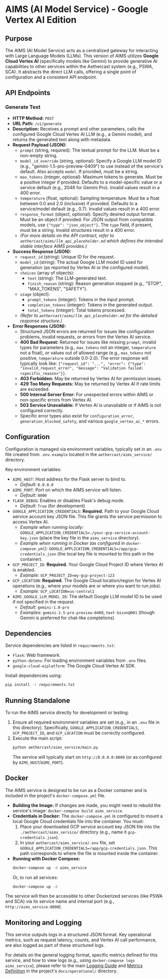# AIMS (AI Model Service) - Google Vertex AI Edition

## Purpose

The AIMS (AI Model Service) acts as a centralized gateway for interacting with Large Language Models (LLMs). This version of AIMS utilizes **Google Cloud Vertex AI** (specifically models like Gemini) to provide generative AI capabilities to other services within the Aethercast system (e.g., PSWA, SCA). It abstracts the direct LLM calls, offering a single point of configuration and a consistent API endpoint.

## API Endpoints

### Generate Text

-   **HTTP Method:** `POST`
-   **URL Path:** `/v1/generate`
-   **Description:** Receives a prompt and other parameters, calls the configured Google Cloud Vertex AI LLM (e.g., a Gemini model), and returns the generated text along with metadata.
-   **Request Payload (JSON):**
    *   `prompt` (string, required): The textual prompt for the LLM. Must be a non-empty string.
    *   `model_id_override` (string, optional): Specify a Google LLM model ID (e.g., "gemini-1.5-pro-preview-0409") to use instead of the service's default. Also accepts `model`. If provided, must be a string.
    *   `max_tokens` (integer, optional): Maximum tokens to generate. Must be a positive integer if provided. Defaults to a model-specific value or a service default (e.g., 2048 for Gemini Pro). Invalid values result in a 400 error.
    *   `temperature` (float, optional): Sampling temperature. Must be a float between 0.0 and 2.0 (inclusive) if provided. Defaults to a service/model default (e.g., 0.7). Invalid values result in a 400 error.
    *   `response_format` (object, optional): Specify desired output format. Must be an object if provided. For JSON output from compatible models, use `{"type": "json_object"}`. The `type` field, if present, must be a string. Invalid structures result in a 400 error.
    *   *(For more details on the API contract, refer to `aethercast/aims/llm_api_placeholder.md` which defines the intended stable interface AIMS provides.)*
-   **Success Response (JSON):**
    *   `request_id` (string): Unique ID for the request.
    *   `model_id` (string): The actual Google LLM model ID used for generation (as reported by Vertex AI or the configured model).
    *   `choices` (array of objects):
        *   `text` (string): The LLM-generated text.
        *   `finish_reason` (string): Reason generation stopped (e.g., "STOP", "MAX_TOKENS", "SAFETY").
    *   `usage` (object):
        *   `prompt_tokens` (integer): Tokens in the input prompt.
        *   `completion_tokens` (integer): Tokens in the generated output.
        *   `total_tokens` (integer): Total tokens processed.
    *   *(Refer to `aethercast/aims/llm_api_placeholder.md` for the detailed response structure.)*
-   **Error Responses (JSON):**
    *   Structured JSON errors are returned for issues like configuration problems, invalid requests, or errors from the Vertex AI service.
    *   **400 Bad Request:** Returned for issues like missing `prompt`, invalid types for parameters (e.g., `max_tokens` not an integer, `temperature` not a float), or values out of allowed range (e.g., `max_tokens` not positive, `temperature` outside 0.0-2.0). The error response will typically look like: `{"request_id": "...", "error": {"type": "invalid_request_error", "message": "Validation failed: <specific_reason>"}}`.
    *   **403 Forbidden:** May be returned by Vertex AI for permission issues.
    *   **429 Too Many Requests:** May be returned by Vertex AI if rate limits are exceeded.
    *   **500 Internal Server Error:** For unexpected errors within AIMS or non-specific errors from Vertex AI.
    *   **503 Service Unavailable:** If Vertex AI is unavailable or if AIMS is not configured correctly.
    *   Specific error types also exist for `configuration_error`, `generation_blocked_safety`, and various `google_vertex_ai_*` errors.

## Configuration

Configuration is managed via environment variables, typically set in an `.env` file created from `.env.example` located in the `aethercast/aims_service/` directory.

Key environment variables:

-   `AIMS_HOST`: Host address for the Flask server to bind to.
    -   *Default:* `0.0.0.0`
-   `AIMS_PORT`: Port on which the AIMS service will listen.
    -   *Default:* `8000`
-   `FLASK_DEBUG`: Enables or disables Flask's debug mode.
    -   *Default:* `True` (for development)
-   `GOOGLE_APPLICATION_CREDENTIALS`: **Required.** Path to your Google Cloud service account key JSON file. This file grants the service permission to access Vertex AI.
    -   *Example when running locally:* `GOOGLE_APPLICATION_CREDENTIALS=./your-gcp-service-account-key.json` (place the key file in the `aims_service` directory).
    -   *Example when running in Docker (as configured in `docker-compose.yml`):* `GOOGLE_APPLICATION_CREDENTIALS=/app/gcp-credentials.json` (the local key file is mounted to this path in the container).
-   `GCP_PROJECT_ID`: **Required.** Your Google Cloud Project ID where Vertex AI is enabled.
    -   *Example:* `GCP_PROJECT_ID=my-gcp-project-123`
-   `GCP_LOCATION`: **Required.** The Google Cloud location/region for Vertex AI operations (e.g., where your models are or where you want to run jobs).
    -   *Example:* `GCP_LOCATION=us-central1`
-   `AIMS_GOOGLE_LLM_MODEL_ID`: The default Google LLM model ID to be used if not specified in the request.
    -   *Default:* `gemini-1.0-pro`
    -   *Examples:* `gemini-1.5-pro-preview-0409`, `text-bison@001` (though Gemini is preferred for chat-like completions)

## Dependencies

Service dependencies are listed in `requirements.txt`:
-   `Flask`: Web framework.
-   `python-dotenv`: For loading environment variables from `.env` files.
-   `google-cloud-aiplatform`: The Google Cloud Vertex AI SDK.

Install dependencies using:
```bash
pip install -r requirements.txt
```

## Running Standalone

To run the AIMS service directly for development or testing:

1.  Ensure all required environment variables are set (e.g., in an `.env` file in this directory). Specifically, `GOOGLE_APPLICATION_CREDENTIALS`, `GCP_PROJECT_ID`, and `GCP_LOCATION` must be correctly configured.
2.  Execute the main script:
    ```bash
    python aethercast/aims_service/main.py
    ```
    The service will typically start on `http://0.0.0.0:8000` (or as configured by `AIMS_HOST`/`AIMS_PORT`).

## Docker

The AIMS service is designed to be run as a Docker container and is included in the project's `docker-compose.yml` file.

-   **Building the Image:** If changes are made, you might need to rebuild the service's image: `docker-compose build aims_service`.
-   **Credentials in Docker:** The `docker-compose.yml` is configured to mount a local Google Cloud credentials file into the container. You must:
    1.  Place your downloaded GCP service account key JSON file into the `./aethercast/aims_service/` directory (e.g., name it `gcp-credentials.json`).
    2.  In your `aethercast/aims_service/.env` file, set `GOOGLE_APPLICATION_CREDENTIALS=/app/gcp-credentials.json`. This path corresponds to where the file is mounted inside the container.
-   **Running with Docker Compose:**
    ```bash
    docker-compose up -d aims_service
    ```
    Or, to run all services:
    ```bash
    docker-compose up -d
    ```

The service will then be accessible to other Dockerized services (like PSWA and SCA) via its service name and internal port (e.g., `http://aims_service:8000`).

## Monitoring and Logging

This service outputs logs in a structured JSON format. Key operational metrics, such as request latency, counts, and Vertex AI call performance, are also logged as part of these structured logs.

For details on the general logging format, specific metrics defined for this service, and how to view logs (e.g., using `docker-compose logs aims_service`), please refer to the main [Logging Guide](../../../docs/operational/Logging_Guide.md) and [Metrics Definition](../../../docs/operational/Metrics_Definition.md) in the project's `docs/operational/` directory.

